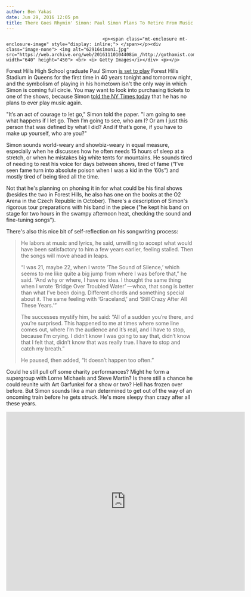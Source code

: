 ```yaml
---
author: Ben Yakas
date: Jun 29, 2016 12:05 pm
title: There Goes Rhymin' Simon: Paul Simon Plans To Retire From Music After This Tour
---
```


	
										<p><span class="mt-enclosure mt-enclosure-image" style="display: inline;"> </span></p><div class="image-none"> <img alt="62916simon1.jpg" src="https://web.archive.org/web/20161110104408im_/http://gothamist.com/attachments/byakas/62916simon1.jpg" width="640" height="450"> <br> <i> Getty Images</i></div> <p></p>

<p>Forest Hills High School graduate Paul Simon <a href="https://web.archive.org/web/20161110104408/http://gothamist.com/2016/02/22/paul_simon_welcome_home.php">is set to play</a> Forest Hills Stadium in Queens for the first time in 40 years tonight and tomorrow night, and the symbolism of playing in his hometown isn&apos;t the only way in which Simon is coming full circle. You may want to look into purchasing tickets to one of the shows, because Simon <a href="https://web.archive.org/web/20161110104408/http://www.nytimes.com/2016/06/29/nyregion/paul-simon-retirement-stranger-to-stranger.html?_r=0">told the NY Times today</a> that he has no plans to ever play music again.</p>

<p>&quot;It&#x2019;s an act of courage to let go,&quot; Simon told the paper. &quot;I am going to see what happens if I let go. Then I&#x2019;m going to see, who am I? Or am I just this person that was defined by what I did? And if that&#x2019;s gone, if you have to make up yourself, who are you?&quot;</p>

<p>Simon sounds world-weary and showbiz-weary in equal measure, especially when he discusses how he often needs 15 hours of sleep at a stretch, or when he mistakes big white tents for mountains. He sounds tired of needing to rest his voice for days between shows, tired of fame (&#x201C;I&#x2019;ve seen fame turn into absolute poison when I was a kid in the &#x2019;60s&#x201D;) and mostly tired of being tired all the time.</p>

<p>Not that he&apos;s planning on phoning it in for what could be his final shows (besides the two in Forest Hills, he also has one on the books at the O2 Arena in the Czech Republic in October). There&apos;s a description of Simon&apos;s rigorous tour preparations with his band in the piece (&quot;he kept his band on stage for two hours in the swampy afternoon heat, checking the sound and fine-tuning songs&quot;).</p>

<p>There&apos;s also this nice bit of self-reflection on his songwriting process:</p>

<blockquote>He labors at music and lyrics, he said, unwilling to accept what would have been satisfactory to him a few years earlier, feeling stalled. Then the songs will move ahead in leaps.

<p>&#x201C;I was 21, maybe 22, when I wrote &#x2018;The Sound of Silence,&#x2019; which seems to me like quite a big jump from where I was before that,&#x201D; he said. &#x201C;And why or where, I have no idea. I thought the same thing when I wrote &#x2018;Bridge Over Troubled Water&#x2019; &#x2014;whoa, that song is better than what I&#x2019;ve been doing. Different chords and something special about it. The same feeling with &#x2018;Graceland,&#x2019; and &#x2018;Still Crazy After All These Years.&#x2019;&#x201D;</p>

<p>The successes mystify him, he said: &#x201C;All of a sudden you&#x2019;re there, and you&#x2019;re surprised. This happened to me at times where some line comes out, where I&#x2019;m the audience and it&#x2019;s real, and I have to stop, because I&#x2019;m crying. I didn&#x2019;t know I was going to say that, didn&#x2019;t know that I felt that, didn&#x2019;t know that was really true. I have to stop and catch my breath.&#x201D;</p>

<p>He paused, then added, &#x201C;It doesn&#x2019;t happen too often.&#x201D;</p></blockquote><p></p>

<p>Could he still pull off some charity performances? Might he form a supergroup with Lorne Michaels and Steve Martin? Is there still a chance he could reunite with Art Garfunkel for a show or two? Hell has frozen over before. But Simon sounds like a man determined to get out of the way of an oncoming train before he gets struck. He&apos;s more sleepy than crazy after all these years.</p>

<p><iframe width="640" height="480" src="https://web.archive.org/web/20161110104408if_/https://www.youtube.com/embed/yVK3tTBJze4" frameborder="0" allowfullscreen></iframe></p>					
										
									
				